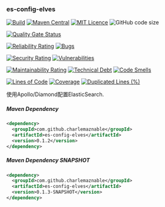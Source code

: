 ### es-config-elves

[![Build](https://github.com/CharLemAznable/es-config-elves/actions/workflows/build.yml/badge.svg)](https://github.com/CharLemAznable/es-config-elves/actions/workflows/build.yml)
[![Maven Central](https://maven-badges.herokuapp.com/maven-central/com.github.charlemaznable/es-config-elves/badge.svg)](https://maven-badges.herokuapp.com/maven-central/com.github.charlemaznable/es-config-elves/)
[![MIT Licence](https://badges.frapsoft.com/os/mit/mit.svg?v=103)](https://opensource.org/licenses/mit-license.php)
![GitHub code size](https://img.shields.io/github/languages/code-size/CharLemAznable/es-config-elves)

[![Quality Gate Status](https://sonarcloud.io/api/project_badges/measure?project=CharLemAznable_es-config-elves&metric=alert_status)](https://sonarcloud.io/dashboard?id=CharLemAznable_es-config-elves)

[![Reliability Rating](https://sonarcloud.io/api/project_badges/measure?project=CharLemAznable_es-config-elves&metric=reliability_rating)](https://sonarcloud.io/dashboard?id=CharLemAznable_es-config-elves)
[![Bugs](https://sonarcloud.io/api/project_badges/measure?project=CharLemAznable_es-config-elves&metric=bugs)](https://sonarcloud.io/dashboard?id=CharLemAznable_es-config-elves)

[![Security Rating](https://sonarcloud.io/api/project_badges/measure?project=CharLemAznable_es-config-elves&metric=security_rating)](https://sonarcloud.io/dashboard?id=CharLemAznable_es-config-elves)
[![Vulnerabilities](https://sonarcloud.io/api/project_badges/measure?project=CharLemAznable_es-config-elves&metric=vulnerabilities)](https://sonarcloud.io/dashboard?id=CharLemAznable_es-config-elves)

[![Maintainability Rating](https://sonarcloud.io/api/project_badges/measure?project=CharLemAznable_es-config-elves&metric=sqale_rating)](https://sonarcloud.io/dashboard?id=CharLemAznable_es-config-elves)
[![Technical Debt](https://sonarcloud.io/api/project_badges/measure?project=CharLemAznable_es-config-elves&metric=sqale_index)](https://sonarcloud.io/dashboard?id=CharLemAznable_es-config-elves)
[![Code Smells](https://sonarcloud.io/api/project_badges/measure?project=CharLemAznable_es-config-elves&metric=code_smells)](https://sonarcloud.io/dashboard?id=CharLemAznable_es-config-elves)

[![Lines of Code](https://sonarcloud.io/api/project_badges/measure?project=CharLemAznable_es-config-elves&metric=ncloc)](https://sonarcloud.io/dashboard?id=CharLemAznable_es-config-elves)
[![Coverage](https://sonarcloud.io/api/project_badges/measure?project=CharLemAznable_es-config-elves&metric=coverage)](https://sonarcloud.io/dashboard?id=CharLemAznable_es-config-elves)
[![Duplicated Lines (%)](https://sonarcloud.io/api/project_badges/measure?project=CharLemAznable_es-config-elves&metric=duplicated_lines_density)](https://sonarcloud.io/dashboard?id=CharLemAznable_es-config-elves)

使用Apollo/Diamond配置ElasticSearch.

##### Maven Dependency

```xml
<dependency>
  <groupId>com.github.charlemaznable</groupId>
  <artifactId>es-config-elves</artifactId>
  <version>0.1.2</version>
</dependency>
```

##### Maven Dependency SNAPSHOT

```xml
<dependency>
  <groupId>com.github.charlemaznable</groupId>
  <artifactId>es-config-elves</artifactId>
  <version>0.1.3-SNAPSHOT</version>
</dependency>
```
